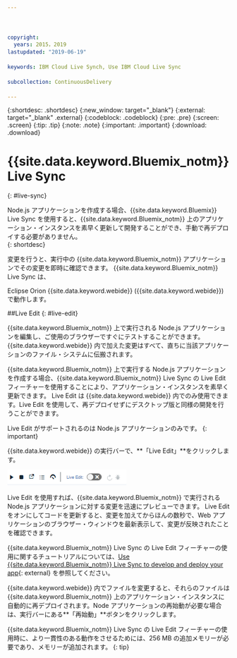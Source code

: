 ```yaml
---



copyright:
  years: 2015，2019
lastupdated: "2019-06-19"

keywords: IBM Cloud Live Synch, Use IBM Cloud Live Sync

subcollection: ContinuousDelivery

---
```


{:shortdesc: .shortdesc}
{:new_window: target="_blank"}
{:external: target="_blank" .external}
{:codeblock: .codeblock}
{:pre: .pre}
{:screen: .screen}
{:tip: .tip}
{:note: .note}
{:important: .important}
{:download: .download}

# {{site.data.keyword.Bluemix_notm}} Live Sync
{: #live-sync}

Node.js アプリケーションを作成する場合、{{site.data.keyword.Bluemix}} Live Sync を使用すると、{{site.data.keyword.Bluemix_notm}} 上のアプリケーション・インスタンスを素早く更新して開発することができ、手動で再デプロイする必要がありません。   
{: shortdesc}

変更を行うと、実行中の {{site.data.keyword.Bluemix_notm}} アプリケーションでその変更を即時に確認できます。 {{site.data.keyword.Bluemix_notm}} Live Sync は、
<!--from both the command line and --> Eclipse Orion {{site.data.keyword.webide}} ({{site.data.keyword.webide}}) で動作します。 

##Live Edit
{: #live-edit}

{{site.data.keyword.Bluemix_notm}} 上で実行される Node.js アプリケーションを編集し、ご使用のブラウザーですぐにテストすることができます。 {{site.data.keyword.webide}} 内で加えた変更はすべて、直ちに当該アプリケーションのファイル・システムに伝搬されます。

{{site.data.keyword.Bluemix_notm}} 上で実行する Node.js アプリケーションを作成する場合、{{site.data.keyword.Bluemix_notm}} Live Sync の Live Edit フィーチャーを使用することにより、アプリケーション・インスタンスを素早く更新できます。 Live Edit は {{site.data.keyword.webide}} 内でのみ使用できます。Live Edit を使用して、再デプロイせずにデスクトップ版と同様の開発を行うことができます。

Live Edit がサポートされるのは Node.js アプリケーションのみです。
{: important}

{{site.data.keyword.webide}} の実行バーで、**「Live Edit」**をクリックします。

![実行バーに表示された Live Edit のイメージ](images/cloud-live-sync-light.png)

Live Edit を使用すれば、{{site.data.keyword.Bluemix_notm}} で実行される Node.js アプリケーションに対する変更を迅速にプレビューできます。 Live Edit をオンにしてコードを更新すると、変更を加えてからほんの数秒で、Web アプリケーションのブラウザー・ウィンドウを最新表示して、変更が反映されたことを確認できます。

{{site.data.keyword.Bluemix_notm}} Live Sync の Live Edit フィーチャーの使用に関するチュートリアルについては、[Use {{site.data.keyword.Bluemix_notm}} Live Sync to develop and deploy your app](https://www.ibm.com/cloud/garage/tutorials/use-live-sync-to-develop-debug-and-deploy-your-app){: external} を参照してください。

{{site.data.keyword.webide}} 内でファイルを変更すると、それらのファイルは {{site.data.keyword.Bluemix_notm}} 上のアプリケーション・インスタンスに自動的に再デプロイされます。Node アプリケーションの再始動が必要な場合は、実行バーにある**「再始動」**ボタンをクリックします。

{{site.data.keyword.Bluemix_notm}} Live Sync の Live Edit フィーチャーの使用時に、より一貫性のある動作をさせるためには、256 MB の追加メモリーが必要であり、メモリーが追加されます。
{: tip}
